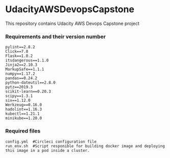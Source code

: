 # UdacityAWSDevopsCapstone
This repository contains Udacity AWS Devops Capstone project





### Requirements and their version number ###
```
pylint==2.8.2
Click==7.0
Flask==1.0.2
itsdangerous==1.1.0
Jinja2==2.10.3
MarkupSafe==1.1.1
numpy==1.17.2
pandas==0.24.2
python-dateutil==2.8.0
pytz==2019.3
scikit-learn==0.20.3
scipy==1.3.1
six==1.12.0
Werkzeug==0.16.0
hadolint==1.16.3
kubectl==1.21.1
minikube==1.20.0
```
### Required files ###
```
config.yml  #Circleci configuration file
run_env.sh  #Script responible for building docker image and deploying this image in a pod inside a cluster.
```
